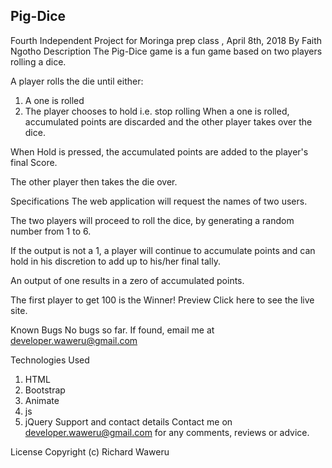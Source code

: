 ## Pig-Dice
Fourth Independent Project for Moringa prep class , April 8th, 2018
By Faith Ngotho
Description
The Pig-Dice game is a fun game based on two players rolling a dice.

A player rolls the die until either:

1. A one is rolled
2. The player chooses to hold i.e. stop rolling
When a one is rolled, accumulated points are discarded and the other player takes over the dice.

When Hold is pressed, the accumulated points are added to the player's final Score.

The other player then takes the die over.

Specifications
The web application will request the names of two users.

The two players will proceed to roll the dice, by generating a random number from 1 to 6.

If the output is not a 1, a player will continue to accumulate points and can hold in his discretion to add up to his/her final tally.

An output of one results in a zero of accumulated points.

The first player to get 100 is the Winner!
Preview
Click here to see the live site.

Known Bugs
No bugs so far. If found, email me at developer.waweru@gmail.com

Technologies Used
1. HTML
2. Bootstrap
3. Animate
4. js
5. jQuery
Support and contact details
Contact me on developer.waweru@gmail.com for any comments, reviews or advice.

License
Copyright (c) Richard Waweru
